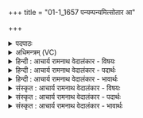 +++
title = "01-1_1657 पन्यम्पन्यमित्सोतार आ"

+++
<details><summary>पदपाठः</summary>

प꣡न्यं꣢꣯पन्यम्। प꣡न्य꣢꣯म्। प꣣न्यम्। इ꣢त्। सो꣣तारः। आ꣢। धा꣣वत। म꣡द्या꣢꣯य। सो꣡म꣢꣯म्। वी꣣रा꣡य꣢। शू꣡रा꣢꣯य। १६५७।
</details>

<details><summary>अधिमन्त्रम् (VC)</summary>

- इन्द्रः
- मेधातिथिः काण्वः प्रियमेधश्चाङ्गिरसः
- गायत्री
- षड्जः
</details>

<details><summary>हिन्दी : आचार्य रामनाथ वेदालंकार - विषयः</summary>

प्रथम ऋचा की व्याख्या पूर्वार्चिक में १२३ क्रमाङ्क पर भक्तिरस के विषय में की जा चुकी है। यहाँ ज्ञानरस का विषय है।
</details>

<details><summary>हिन्दी : आचार्य रामनाथ वेदालंकार - पदार्थः</summary>

पदार्थान्वय -  हे(सोतारः)ज्ञानरस को अभिषुत करनेवाले मनुष्यो!तुम(मद्याय)आनन्दित किये जाने योग्य, (वीराय)काम-क्रोध आदि षड् रिपुओं को विशेषरूप से प्रकम्पित करनेवाले, (शूराय)शूरवीर जीवात्मा के लिए(पन्यम् पन्यम् इत्)प्रशंसनीय-प्रशंसनीय ही(सोमम्)अध्यात्म ज्ञान-रस को(आ धावत)पहुँचाओ ॥१॥
</details>

<details><summary>हिन्दी : आचार्य रामनाथ वेदालंकार - भावार्थः</summary>

भावार्थ -  मनुष्यों को चाहिए कि वे प्रशंसा-योग्य ही भौतिक तथा आध्यात्मिक ज्ञान का आत्मा में सञ्चय करें,जिससे अभ्युदय और निःश्रेयस के मार्ग को भली-भाँति पार कर सकें ॥१॥
</details>

<details><summary>संस्कृत : आचार्य रामनाथ वेदालंकार - विषयः</summary>

तत्र प्रथमा ऋक् पूर्वार्चिके १२३ क्रमाङ्के भक्तिरसविषये व्याख्याता। अत्र ज्ञानरसविषय उच्यते।
</details>

<details><summary>संस्कृत : आचार्य रामनाथ वेदालंकार - पदार्थः</summary>

पदार्थान्वय -  हे(सोतारः)ज्ञानरसाभिषवकर्तारो मनुष्याः!यूयम्(मद्याय)मादयितव्याय, (वीराय)कामक्रोधादीन् षड्रिपून् विशेषेण प्रकम्पयित्रे।[वीरो वीरयत्यमित्रान् वेतेर्वा स्याद् गतिकर्मणो वीरयतेर्वा। निरु० १।६।] (शूराय)बलिने जीवात्मने(पन्यं पन्यम् इत्)स्तुत्यं स्तुत्यम् एव(सोमम्)अध्यात्मं ज्ञानरसम्(आ धावत)आगमयत ॥१॥
</details>

<details><summary>संस्कृत : आचार्य रामनाथ वेदालंकार - भावार्थः</summary>

भावार्थ -  मनुष्यैः प्रशंसार्हमेव भौतिकमध्यात्मं च ज्ञानमात्मनि संचेतव्यं येन तेऽभ्युदयनिःश्रेयसमार्गं सम्यक् सन्तरेयुः ॥१॥
</details>